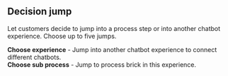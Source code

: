 ## Decision jump

Let customers decide to jump into a process step or into another chatbot experience. Choose up to five jumps.

**Choose experience** - Jump into another chatbot experience to connect different chatbots.      
**Choose sub process** - Jump to process brick in this experience.
